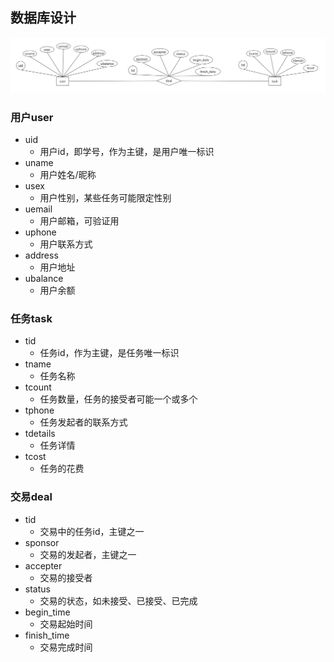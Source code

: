 ## 数据库设计

![](../images/database.png)

### 用户user

- uid
    - 用户id，即学号，作为主键，是用户唯一标识
- uname
    - 用户姓名/昵称
- usex
    - 用户性别，某些任务可能限定性别
- uemail
    - 用户邮箱，可验证用
- uphone
    - 用户联系方式
- address
    - 用户地址
- ubalance
    - 用户余额

### 任务task

- tid
    - 任务id，作为主键，是任务唯一标识
- tname
    - 任务名称
- tcount
    - 任务数量，任务的接受者可能一个或多个
- tphone
    - 任务发起者的联系方式
- tdetails
    - 任务详情
- tcost
    - 任务的花费

### 交易deal

- tid
    - 交易中的任务id，主键之一
- sponsor
    - 交易的发起者，主键之一
- accepter
    - 交易的接受者
- status
    - 交易的状态，如未接受、已接受、已完成
- begin_time
    - 交易起始时间
- finish_time
    - 交易完成时间
